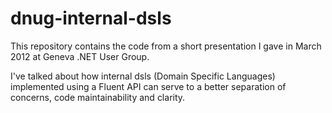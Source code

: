 dnug-internal-dsls
==================

This repository contains the code from a short presentation I gave in March 2012 at Geneva .NET User Group.

I've talked about how internal dsls (Domain Specific Languages) implemented using a Fluent API can serve to a better separation of concerns, code maintainability and clarity.
